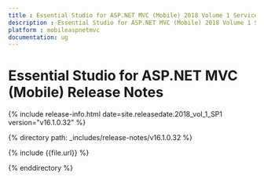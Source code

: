 ```yaml
---
title : Essential Studio for ASP.NET MVC (Mobile) 2018 Volume 1 Service Pack 1 Release Notes
description : Essential Studio for ASP.NET MVC (Mobile) 2018 Volume 1 Service Pack 1 Release Notes
platform : mobileaspnetmvc
documentation: ug
---
```


# Essential Studio for ASP.NET MVC (Mobile) Release Notes

{% include release-info.html date=site.releasedate.2018_vol_1_SP1  version="v16.1.0.32" %} 

{% directory path: _includes/release-notes/v16.1.0.32 %}

{% include {{file.url}} %}

{% enddirectory %}